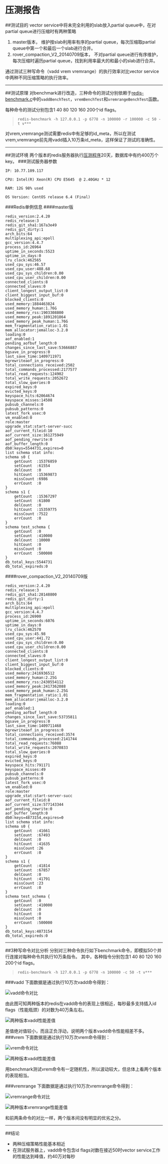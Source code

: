 
<!--[TOC]-->

压测报告
======
##测试目的
vector service中将未完全利用的slab放入partial queue中，在对partial queue进行压缩时有两种策略

1. master版本， 维护按slab利用率有序的partial queue，每次压缩取partial queue中第一个和最后一个slab进行合并。
2. rover\_compaction\_V2\_20140709版本， 不对partial queue进行有序维护，每次压缩时遍历partial queue，找到利用率最大的和最小的slab进行合并。

通过测试三种写命令（vadd vrem vremrange）的执行效率对比vector service中两种不同压缩策略的执行效率。

****
##测试原理
对benchmark进行改造，三种命令的测试分别依赖于[redis-benchmark.c](https://github.com/sunlei99/intern_report/blob/master/report/redis-benchmark.c)中的`vaddBenchTest`，`vremBenchTest`和`vremrangeBenchTest`函数。

每种命令的测试分别包含1 40 80 120 160 200个id flags。

>`redis-benchmark -h 127.0.0.1 -p 6778 -n 100000 -r 100000 -c 50 -t v***  `

对vrem,vremrange测试需要redis中有足够的id\_meta，所以在测试vrem,vremrange前先用vadd插入10万条id_meta，这样保证了测试的准确性。

****
##测试环境
两个版本的redis服务器执行[压测程序](https://github.com/git-hulk/python-vector-reader/tree/master/compaction_stress_test)20天，数据库中有约400万个key。
###测试服务器参数
```
IP: 10.77.109.117

CPU: Intel(R) Xeon(R) CPU E5645  @ 2.40GHz * 12

RAM: 12G 98% used

OS Version: CentOS release 6.4 (Final)
```
###Redis单例信息
####master版
```
redis_version:2.4.20
redis_release:3
redis_git_sha1:167a3e49
redis_git_dirty:1
arch_bits:64
multiplexing_api:epoll
gcc_version:4.4.7
process_id:26964
uptime_in_seconds:5523
uptime_in_days:0
lru_clock:462565
used_cpu_sys:46.57
used_cpu_user:488.68
used_cpu_sys_children:0.00
used_cpu_user_children:0.00
connected_clients:8
connected_slaves:0
client_longest_output_list:0
client_biggest_input_buf:0
blocked_clients:0
used_memory:1884463824
used_memory_human:1.76G
used_memory_rss:1903308800
used_memory_peak:1891201864
used_memory_peak_human:1.76G
mem_fragmentation_ratio:1.01
mem_allocator:jemalloc-3.2.0
loading:0
aof_enabled:1
pending_aofbuf_length:0
changes_since_last_save:53666887
bgsave_in_progress:0
last_save_time:1409711971
bgrewriteaof_in_progress:0
total_connections_received:2502
total_commands_processed:2177577
total_read_requests:124902
total_write_requests:2052672
total_slow_queries:0
expired_keys:0
evicted_keys:0
keyspace_hits:62064674
keyspace_misses:14508
pubsub_channels:0
pubsub_patterns:0
latest_fork_usec:0
vm_enabled:0
role:master
upgrade_stat:start-server-succ
aof_current_fileid:10
aof_current_size:161275949
aof_pending_rewrite:0
aof_buffer_length:0
db0:keys=5544731,expires=0
list schema stat info:
schema s0 {
	getCount  :15376859 
	setCount  :61554 
	delCount  :0 
	hitCount  :15369873 
	missCount :6986 
	errCount  :0 
}
schema s1 {
	getCount  :15367297 
	setCount  :61800 
	delCount  :0 
	hitCount  :15359775 
	missCount :7522 
	errCount  :0 
}
schema test_schema {
	getCount  :0 
	setCount  :410000 
	delCount  :10000 
	hitCount  :0 
	missCount :0 
	errCount  :500000 
}
db_total_keys:5544731
db_total_expireds:0

```
####rover_compaction_V2_20140709版
```
redis_version:2.4.20
redis_release:3
redis_git_sha1:28148800
redis_git_dirty:1
arch_bits:64
multiplexing_api:epoll
gcc_version:4.4.7
process_id:26900
uptime_in_seconds:6076
uptime_in_days:0
lru_clock:462570
used_cpu_sys:45.98
used_cpu_user:441.72
used_cpu_sys_children:0.00
used_cpu_user_children:0.00
connected_clients:8
connected_slaves:0
client_longest_output_list:0
client_biggest_input_buf:0
blocked_clients:0
used_memory:2416936512
used_memory_human:2.25G
used_memory_rss:2430554112
used_memory_peak:2417362088
used_memory_peak_human:2.25G
mem_fragmentation_ratio:1.01
mem_allocator:jemalloc-3.2.0
loading:0
aof_enabled:1
pending_aofbuf_length:0
changes_since_last_save:53735811
bgsave_in_progress:0
last_save_time:1409711468
bgrewriteaof_in_progress:0
total_connections_received:3574
total_commands_processed:2141744
total_read_requests:76088
total_write_requests:2070833
total_slow_queries:0
expired_keys:0
evicted_keys:0
keyspace_hits:791171
keyspace_misses:49
pubsub_channels:0
pubsub_patterns:0
latest_fork_usec:0
vm_enabled:0
role:master
upgrade_stat:start-server-succ
aof_current_fileid:8
aof_current_size:577143344
aof_pending_rewrite:0
aof_buffer_length:0
db0:keys=4873154,expires=0
list schema stat info:
schema s0 {
	getCount  :41661 
	setCount  :67493 
	delCount  :0 
	hitCount  :41635 
	missCount :26 
	errCount  :0 
}
schema s1 {
	getCount  :41814 
	setCount  :67857 
	delCount  :0 
	hitCount  :41791 
	missCount :23 
	errCount  :0 
}
schema test_schema {
	getCount  :0 
	setCount  :410000 
	delCount  :0 
	hitCount  :0 
	missCount :0 
	errCount  :500000 
}
db_total_keys:4873154
db_total_expireds:0

```
****
##3种写命令对比分析
分别对三种命令执行如下benchmark命令，即模拟50个并行连接对每种命令共执行10万条指令。
其中，各种指令分别包含1 40 80 120 160 200个id flags。
>`redis-benchmark -h 127.0.0.1 -p 6778 -n 100000 -c 50 -t v***`


###vadd
下面数据是通过执行10万次vadd命令得到：

<!--![vadd命令对比](../pic/vadd命令对比.jpg)-->
![vadd命令对比](https://github.com/sunlei99/intern_report/blob/master/pic/vadd%E5%91%BD%E4%BB%A4%E5%AF%B9%E6%AF%94.jpg)

由此图可知两种版本的redis在vadd命令的表现上很相近，每秒最多支持插入id flags（性能瓶颈）的对数为40万条左右。

<!--![两种版本vadd性能差值](../pic/两种版本vadd性能差值.jpg)-->
![两种版本vadd性能差值](https://github.com/sunlei99/intern_report/blob/master/pic/%E4%B8%A4%E7%A7%8D%E7%89%88%E6%9C%ACvadd%E6%80%A7%E8%83%BD%E5%B7%AE%E5%80%BC.jpg)

差值绝对值较小，而且正负浮动，说明两个版本vadd命令性能相差不多。
###vrem
下面数据是通过执行10万次vrem命令得到：

<!--![vrem命令对比](../pic/vrem命令对比.jpg)-->
![vrem命令对比](https://github.com/sunlei99/intern_report/blob/master/pic/vrem%E6%80%A7%E8%83%BD%E5%AF%B9%E6%AF%94.jpg)

<!--![两种版本vadd性能差值](../pic/两种版本vrem性能差值.jpg)-->
![两种版本vadd性能差值](https://github.com/sunlei99/intern_report/blob/master/pic/%E4%B8%A4%E7%A7%8D%E7%89%88%E6%9C%ACvrem%E6%80%A7%E8%83%BD%E5%B7%AE%E5%80%BC.jpg)

用benchmark测试vrem命令有一定随机性，所以波动较大，但总体上看两个版本的表现相当。


###vremrange
下面数据是通过执行10万次vremrange命令得到：

<!--![vremrange命令对比](../pic/vremrange性能对比.jpg)-->
![vremrange命令对比](https://github.com/sunlei99/intern_report/blob/master/pic/vremrange%E6%80%A7%E8%83%BD%E5%AF%B9%E6%AF%94.jpg)

<!--![两种版本vremrange性能差值](../pic/两种版本vremrange性能差值.jpg)-->
![两种版本vremrange性能差值](https://github.com/sunlei99/intern_report/blob/master/pic/%E4%B8%A4%E7%A7%8D%E7%89%88%E6%9C%ACvremrange%E6%80%A7%E8%83%BD%E5%B7%AE%E5%80%BC.jpg)

和前两条命令的对比一样，两个版本间没有明显的优劣之分。
****
##结论
* 两种压缩策略性能基本相近
* 在测试服务器上，vadd命令包含id flags对数在接近50时vector service工作的性能达到峰值，约40万对每秒
